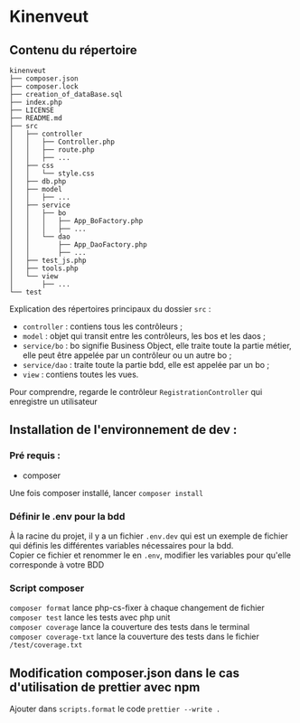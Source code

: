 # Kinenveut

## Contenu du répertoire

```
kinenveut
├── composer.json
├── composer.lock
├── creation_of_dataBase.sql
├── index.php
├── LICENSE
├── README.md
├── src
│   ├── controller
│   │   ├── Controller.php
│   │   ├── route.php
│   │   ├── ...
│   ├── css
│   │   └── style.css
│   ├── db.php
│   ├── model
│   │   ├── ...
│   ├── service
│   │   ├── bo
│   │   │   ├── App_BoFactory.php
│   │   │   ├── ...
│   │   └── dao
│   │       ├── App_DaoFactory.php
│   │       ├── ...
│   ├── test_js.php
│   ├── tools.php
│   └── view
│       ├── ...
└── test
```

Explication des répertoires principaux du dossier `src` :

- `controller` : contiens tous les contrôleurs ;
- `model` : objet qui transit entre les contrôleurs, les bos et les daos ;
- `service/bo` : bo signifie Business Object, elle traite toute la partie métier, elle peut être appelée par un contrôleur ou un autre bo ;
- `service/dao` : traite toute la partie bdd, elle est appelée par un bo ;
- `view` : contiens toutes les vues.

Pour comprendre, regarde le contrôleur `RegistrationController` qui enregistre un utilisateur

## Installation de l'environnement de dev :

### Pré requis :

- composer

Une fois composer installé, lancer `composer install`

### Définir le .env pour la bdd

À la racine du projet, il y a un fichier `.env.dev` qui est un exemple de fichier qui définis les différentes variables nécessaires pour la bdd. \
Copier ce fichier et renommer le en `.env`, modifier les variables pour qu'elle corresponde à votre BDD

### Script composer

`composer format` lance php-cs-fixer à chaque changement de fichier
`composer test` lance les tests avec php unit \
`composer coverage` lance la couverture des tests dans le terminal \
`composer coverage-txt` lance la couverture des tests dans le fichier `/test/coverage.txt`

## Modification composer.json dans le cas d'utilisation de prettier avec npm

Ajouter dans `scripts.format` le code `prettier --write .`
